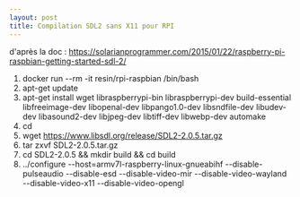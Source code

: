```yaml
--- 
layout: post
title: Compilation SDL2 sans X11 pour RPI
--- 
```


d'après la doc : <https://solarianprogrammer.com/2015/01/22/raspberry-pi-raspbian-getting-started-sdl-2/>

1. docker run --rm -it resin/rpi-raspbian /bin/bash
2. apt-get update
3. apt-get install wget libraspberrypi-bin libraspberrypi-dev build-essential libfreeimage-dev libopenal-dev libpango1.0-dev libsndfile-dev libudev-dev libasound2-dev libjpeg-dev libtiff-dev libwebp-dev automake
4. cd
5. wget https://www.libsdl.org/release/SDL2-2.0.5.tar.gz
6. tar zxvf SDL2-2.0.5.tar.gz
7. cd  SDL2-2.0.5 && mkdir build && cd build
8. ../configure --host=armv7l-raspberry-linux-gnueabihf --disable-pulseaudio --disable-esd --disable-video-mir --disable-video-wayland --disable-video-x11 --disable-video-opengl



